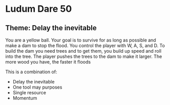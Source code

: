 # Ludum Dare 50

## Theme: Delay the inevitable

You are a yellow ball.
Your goal is to survive for as long as possible and make a dam to stop the flood.
You control the player with W, A, S, and D.
To build the dam you need trees and to get them, you build up speed and roll into the tree.
The player pushes the trees to the dam to make it larger.
The more wood you have, the faster it floods

This is a combination of:
* Delay the inevitable
* One tool may purposes
* Single resource
* Momentum
